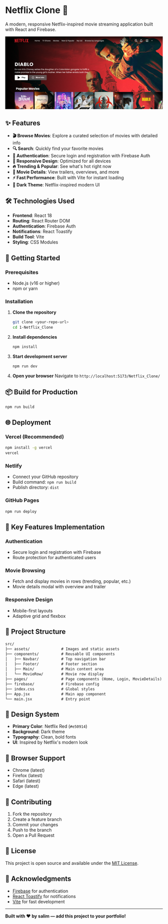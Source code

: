 # Netflix Clone 🍿

A modern, responsive Netflix-inspired movie streaming application built with React and Firebase.

![Netflix Clone Screenshot](public/movieclone.png)

## ✨ Features

- **🎬 Browse Movies**: Explore a curated selection of movies with detailed info
- **🔍 Search**: Quickly find your favorite movies
- **🔐 Authentication**: Secure login and registration with Firebase Auth
- **📱 Responsive Design**: Optimized for all devices
- **🔥 Trending & Popular**: See what's hot right now
- **🎥 Movie Details**: View trailers, overviews, and more
- **⚡ Fast Performance**: Built with Vite for instant loading
- **🌙 Dark Theme**: Netflix-inspired modern UI

## 🛠️ Technologies Used

- **Frontend**: React 18
- **Routing**: React Router DOM
- **Authentication**: Firebase Auth
- **Notifications**: React Toastify
- **Build Tool**: Vite
- **Styling**: CSS Modules

## 🚀 Getting Started

### Prerequisites
- Node.js (v16 or higher)
- npm or yarn

### Installation

1. **Clone the repository**
   ```bash
   git clone <your-repo-url>
   cd 1-Netflix_Clone
   ```

2. **Install dependencies**
   ```bash
   npm install
   ```

3. **Start development server**
   ```bash
   npm run dev
   ```

4. **Open your browser**
   Navigate to `http://localhost:5173/Netflix_Clone/`

## 📦 Build for Production

```bash
npm run build
```

## 🌐 Deployment

### Vercel (Recommended)
```bash
npm install -g vercel
vercel
```

### Netlify
- Connect your GitHub repository
- Build command: `npm run build`
- Publish directory: `dist`

### GitHub Pages
```bash
npm run deploy
```

## 🎯 Key Features Implementation

### Authentication
- Secure login and registration with Firebase
- Route protection for authenticated users

### Movie Browsing
- Fetch and display movies in rows (trending, popular, etc.)
- Movie details modal with overview and trailer

### Responsive Design
- Mobile-first layouts
- Adaptive grid and flexbox

## 🔧 Project Structure

```
src/
├── assets/              # Images and static assets
├── components/          # Reusable UI components
│   ├── Navbar/          # Top navigation bar
│   ├── Footer/          # Footer section
│   ├── Main/            # Main content area
│   └── MovieRow/        # Movie row display
├── pages/               # Page components (Home, Login, MovieDetails)
├── firebase/            # Firebase config
├── index.css            # Global styles
├── App.jsx              # Main app component
└── main.jsx             # Entry point
```

## 🎨 Design System

- **Primary Color**: Netflix Red (`#e50914`)
- **Background**: Dark theme
- **Typography**: Clean, bold fonts
- **UI**: Inspired by Netflix's modern look

## 📱 Browser Support

- Chrome (latest)
- Firefox (latest)
- Safari (latest)
- Edge (latest)

## 🤝 Contributing

1. Fork the repository
2. Create a feature branch
3. Commit your changes
4. Push to the branch
5. Open a Pull Request

## 📄 License

This project is open source and available under the [MIT License](LICENSE).

## 🙏 Acknowledgments

- [Firebase](https://firebase.google.com/) for authentication
- [React Toastify](https://fkhadra.github.io/react-toastify/) for notifications
- [Vite](https://vitejs.dev/) for fast development

---

**Built with ❤️ by salim — add this project to your portfolio!**
